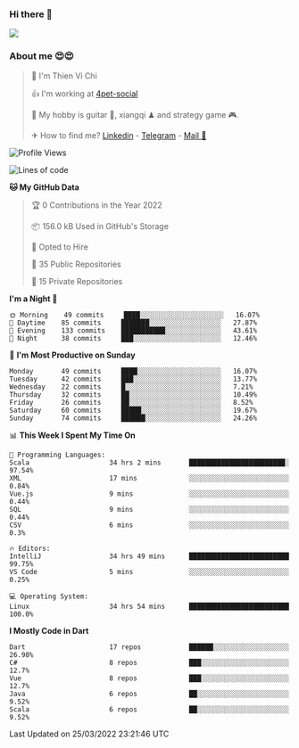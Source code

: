 ### Hi there 👋
![](https://media1.tenor.com/images/9aa4aee77151757a310fcdb4b8fd2a0a/tenor.gif?itemid=12671405)

### About me 😍😍

> 🙎 I'm Thien Vi Chi
> 
> 👍 I'm working at [4pet-social](https://github.com/4pet-social)
>
> 🥞 My hobby is guitar 🎸, xiangqi ♟ and strategy game 🎮.
> 
> ✈ How to find me? [Linkedin](https://www.linkedin.com/in/tvc12/) - [Telegram](https://t.me/yeutham212) - [Mail 📧](mailto:meomeocf98@gmail.com)
> 

<!--START_SECTION:waka-->
![Profile Views](http://img.shields.io/badge/Profile%20Views-23-blue)

![Lines of code](https://img.shields.io/badge/From%20Hello%20World%20I%27ve%20Written-568%20Thousand%20lines%20of%20code-blue)

**🐱 My GitHub Data** 

> 🏆 0 Contributions in the Year 2022
 > 
> 📦 156.0 kB Used in GitHub's Storage 
 > 
> 💼 Opted to Hire
 > 
> 📜 35 Public Repositories 
 > 
> 🔑 15 Private Repositories  
 > 
**I'm a Night 🦉** 

```text
🌞 Morning    49 commits     ████░░░░░░░░░░░░░░░░░░░░░   16.07% 
🌆 Daytime    85 commits     ███████░░░░░░░░░░░░░░░░░░   27.87% 
🌃 Evening    133 commits    ███████████░░░░░░░░░░░░░░   43.61% 
🌙 Night      38 commits     ███░░░░░░░░░░░░░░░░░░░░░░   12.46%

```
📅 **I'm Most Productive on Sunday** 

```text
Monday       49 commits     ████░░░░░░░░░░░░░░░░░░░░░   16.07% 
Tuesday      42 commits     ███░░░░░░░░░░░░░░░░░░░░░░   13.77% 
Wednesday    22 commits     █░░░░░░░░░░░░░░░░░░░░░░░░   7.21% 
Thursday     32 commits     ██░░░░░░░░░░░░░░░░░░░░░░░   10.49% 
Friday       26 commits     ██░░░░░░░░░░░░░░░░░░░░░░░   8.52% 
Saturday     60 commits     █████░░░░░░░░░░░░░░░░░░░░   19.67% 
Sunday       74 commits     ██████░░░░░░░░░░░░░░░░░░░   24.26%

```


📊 **This Week I Spent My Time On** 

```text
💬 Programming Languages: 
Scala                    34 hrs 2 mins       ████████████████████████░   97.54% 
XML                      17 mins             ░░░░░░░░░░░░░░░░░░░░░░░░░   0.84% 
Vue.js                   9 mins              ░░░░░░░░░░░░░░░░░░░░░░░░░   0.44% 
SQL                      9 mins              ░░░░░░░░░░░░░░░░░░░░░░░░░   0.44% 
CSV                      6 mins              ░░░░░░░░░░░░░░░░░░░░░░░░░   0.3%

🔥 Editors: 
IntelliJ                 34 hrs 49 mins      █████████████████████████   99.75% 
VS Code                  5 mins              ░░░░░░░░░░░░░░░░░░░░░░░░░   0.25%

💻 Operating System: 
Linux                    34 hrs 54 mins      █████████████████████████   100.0%

```

**I Mostly Code in Dart** 

```text
Dart                     17 repos            ██████░░░░░░░░░░░░░░░░░░░   26.98% 
C#                       8 repos             ███░░░░░░░░░░░░░░░░░░░░░░   12.7% 
Vue                      8 repos             ███░░░░░░░░░░░░░░░░░░░░░░   12.7% 
Java                     6 repos             ██░░░░░░░░░░░░░░░░░░░░░░░   9.52% 
Scala                    6 repos             ██░░░░░░░░░░░░░░░░░░░░░░░   9.52%

```



 Last Updated on 25/03/2022 23:21:46 UTC
<!--END_SECTION:waka-->